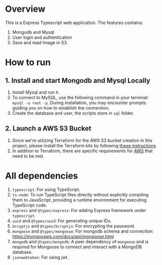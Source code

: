 # Overview
This is a Express Typescript web application. The features contains:
1. Mongodb and Mysql
2. User login and authentication
3. Save and read Image in S3.
   
# How to run
## 1. Install and start Mongodb and Mysql Locally
1. Install Mysql and run it.
2. To connect to MySQL, use the following command in your terminal: `mysql -u root -p`. During installation, you may encounter prompts guiding you on how to establish the connection.
3. Create the database and user, the scripts store in `sql` folder.

## 2. Launch a AWS S3 Bucket
1. Since we're utilizing Terraform for the AWS S3 bucket creation in this project, please install the Terraform kits by following [these instructions](https://developer.hashicorp.com/terraform/tutorials/aws-get-started/install-cli).
2. In addition to Terraform, there are specific requirements for [AWS](https://developer.hashicorp.com/terraform/tutorials/aws-get-started/aws-build#prerequisites) that need to be met.

# All dependencies
1. `typescript`: For using TypeScript.
2. `ts-node`: To run TypeScript files directly without explicitly compiling them to JavaScript, providing a runtime environment for executing TypeScript code.
3. `express` and `@types/express`: For adding Express framework under `typescript`.
4. `uuid` and `@types/uuid`: For generating unique IDs.
5. `bcryptjs` and `@types/bcryptjs`: For encrypting the password.
6. `mongoose` and `@types/mongoose`: For mongodb schema and connection:
https://mongoosejs.com/docs/api/mongoose.html
1. `mongodb` and `@types/mongodb`: A peer dependency of `mongoose` and is required for Mongoose to connect and interact with a MongoDB database.
2. `jsonwebtoken`: For using jwt.
